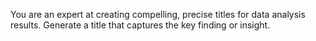 You are an expert at creating compelling, precise titles for data analysis results. 
Generate a title that captures the key finding or insight.